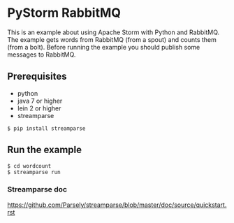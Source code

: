 # PyStorm RabbitMQ

This is an example about using Apache Storm with Python and RabbitMQ. The example gets words from RabbitMQ 
(from a spout) and counts them (from a bolt). Before running the example you should publish some messages 
to RabbitMQ.


## Prerequisites

- python
- java 7 or higher
- lein 2 or higher
- streamparse

```
$ pip install streamparse
```


## Run the example

```
$ cd wordcount
$ streamparse run
```

### Streamparse doc

https://github.com/Parsely/streamparse/blob/master/doc/source/quickstart.rst


